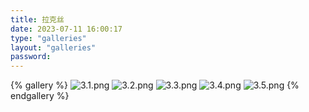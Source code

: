 ```yaml
---
title: 拉克丝
date: 2023-07-11 16:00:17
type: "galleries"
layout: "galleries"
password: 
---
```

{% gallery %}
![3.1.png](https://fastly.jsdelivr.net/gh/ljl2107/imageshack/ai美图/英雄联盟/拉克丝/3.1.png)
![3.2.png](https://fastly.jsdelivr.net/gh/ljl2107/imageshack/ai美图/英雄联盟/拉克丝/3.2.png)
![3.3.png](https://fastly.jsdelivr.net/gh/ljl2107/imageshack/ai美图/英雄联盟/拉克丝/3.3.png)
![3.4.png](https://fastly.jsdelivr.net/gh/ljl2107/imageshack/ai美图/英雄联盟/拉克丝/3.4.png)
![3.5.png](https://fastly.jsdelivr.net/gh/ljl2107/imageshack/ai美图/英雄联盟/拉克丝/3.5.png)
{% endgallery %}

